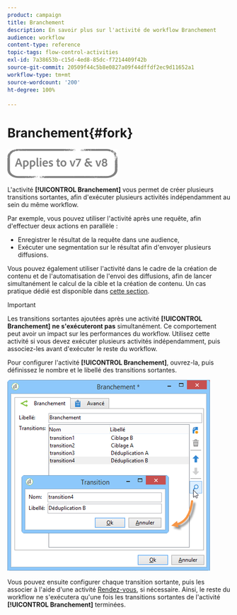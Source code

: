 ```yaml
---
product: campaign
title: Branchement
description: En savoir plus sur l'activité de workflow Branchement
audience: workflow
content-type: reference
topic-tags: flow-control-activities
exl-id: 7a38653b-c15d-4ed8-85dc-f7214409f42b
source-git-commit: 20509f44c5b8e0827a09f44dffdf2ec9d11652a1
workflow-type: tm+mt
source-wordcount: '200'
ht-degree: 100%

---
```


# Branchement{#fork}

![](../../assets/common.svg)

L&#39;activité **[!UICONTROL Branchement]** vous permet de créer plusieurs transitions sortantes, afin d&#39;exécuter plusieurs activités indépendamment au sein du même workflow.

Par exemple, vous pouvez utiliser l&#39;activité après une requête, afin d&#39;effectuer deux actions en parallèle :

* Enregistrer le résultat de la requête dans une audience,
* Exécuter une segmentation sur le résultat afin d&#39;envoyer plusieurs diffusions.

Vous pouvez également utiliser l&#39;activité dans le cadre de la création de contenu et de l&#39;automatisation de l&#39;envoi des diffusions, afin de lancer simultanément le calcul de la cible et la création de contenu. Un cas pratique dédié est disponible dans [cette section](../../delivery/using/automating-via-workflows.md#creating-the-delivery-and-its-content).

>[!IMPORTANT]
>
>Les transitions sortantes ajoutées après une activité **[!UICONTROL Branchement]** **ne s&#39;exécuteront pas** simultanément. Ce comportement peut avoir un impact sur les performances du workflow. Utilisez cette activité si vous devez exécuter plusieurs activités indépendamment, puis associez-les avant d&#39;exécuter le reste du workflow.

Pour configurer l&#39;activité **[!UICONTROL Branchement]**, ouvrez-la, puis définissez le nombre et le libellé des transitions sortantes.

![](assets/s_user_segmentation_fork.png)

Vous pouvez ensuite configurer chaque transition sortante, puis les associer à l&#39;aide d&#39;une activité [Rendez-vous](and-join.md), si nécessaire. Ainsi, le reste du workflow ne s&#39;exécutera qu&#39;une fois les transitions sortantes de l&#39;activité **[!UICONTROL Branchement]** terminées.

